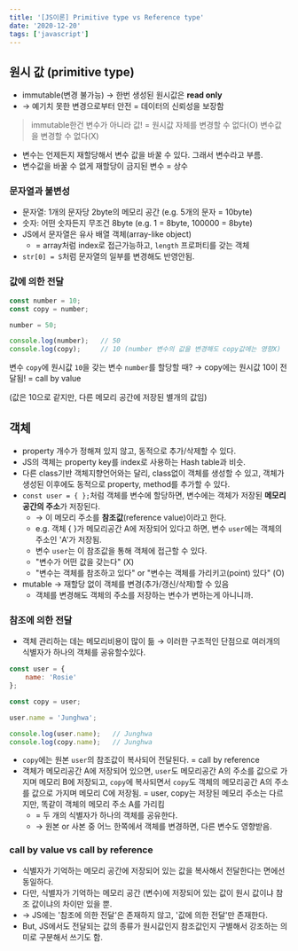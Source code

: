 ```yaml
---
title: '[JS이론] Primitive type vs Reference type'
date: '2020-12-20'
tags: ['javascript']
---
```


## 원시 값 (primitive type)

- immutable(변경 불가능) → 한번 생성된 원시값은 **read only**
- → 예기치 못한 변경으로부터 안전 = 데이터의 신뢰성을 보장함

> immutable한건 변수가 아니라 값! = 원시값 자체를 변경할 수 없다(O) 변수값을 변경할 수 없다(X)

- 변수는 언제든지 재할당해서 변수 값을 바꿀 수 있다. 그래서 변수라고 부름.
- 변수값을 바꿀 수 없게 재할당이 금지된 변수 = 상수

### 문자열과 불변성

- 문자열: 1개의 문자당 2byte의 메모리 공간 (e.g. 5개의 문자 = 10byte)
- 숫자: 어떤 숫자든지 무조건 8byte (e.g. 1 = 8byte, 100000 = 8byte)
- JS에서 문자열은 유사 배열 객체(array-like object)
  - = array처럼 index로 접근가능하고, `length` 프로퍼티를 갖는 객체
- `str[0] = S`처럼 문자열의 일부를 변경해도 반영안됨.

### 값에 의한 전달

```js
const number = 10;
const copy = number;

number = 50;

console.log(number);   // 50
console.log(copy);     // 10 (number 변수의 값을 변경해도 copy값에는 영향X)
```

변수 `copy`에 원시값 `10`을 갖는 변수 `number`를 할당할 때? → copy에는 원시값 10이 전달됨! = <span>call by value</span>

(값은 10으로 같지만, 다른 메모리 공간에 저장된 별개의 값임)

## 객체

- property 개수가 정해져 있지 않고, 동적으로 추가/삭제할 수 있다.
- JS의 객체는 property key를 index로 사용하는 Hash table과 비슷.
- 다른 class기반 객체지향언어와는 달리, class없이 객체를 생성할 수 있고, 객체가 생성된 이후에도 동적으로 property, method를 추가할 수 있다.
- `const user = { };`처럼 객체를 변수에 할당하면, 변수에는 객체가 저장된 **메모리공간의 주소**가 저장된다.
  - → 이 메모리 주소를 **참조값**(reference value)이라고 한다.
  - e.g. 객체 { }가 메모리공간 A에 저장되어 있다고 하면, 변수 `user`에는 객체의 주소인 'A'가 저장됨.
  - 변수 `user`는 이 참조값을 통해 객체에 접근할 수 있다.
  - "변수가 어떤 값을 갖는다" (X)
  - "변수는 객체를 참조하고 있다" or "변수는 객체를 가리키고(point) 있다" (O)
- mutable → 재할당 없이 객체를 변경(추가/갱신/삭제)할 수 있음
    - 객체를 변경해도 객체의 주소를 저장하는 변수가 변하는게 아니니까.

### 참조에 의한 전달

- 객체 관리하는 데는 메모리비용이 많이 듦 → 이러한 구조적인 단점으로 여러개의 식별자가 하나의 객체를 공유할수있다.

```js
const user = {
	name: 'Rosie'
};

const copy = user;

user.name = 'Junghwa';

console.log(user.name);   // Junghwa
console.log(copy.name);   // Junghwa
```

- `copy`에는 원본 `user`의 참조값이 복사되어 전달된다. = <span>call by reference</span>
- 객체가 메모리공간 A에 저장되어 있으면, `user`도 메모리공간 A의 주소를 값으로 가지며 메모리 B에 저장되고, `copy`에 복사되면서 `copy`도 객체의 메모리공간 A의 주소를 값으로 가지며 메모리 C에 저장됨. = user, copy는 저장된 메모리 주소는 다르지만, 똑같이 객체의 메모리 주소 A를 가리킴
  - = 두 개의 식별자가 하나의 객체를 공유한다.
  - → 원본 or 사본 중 어느 한쪽에서 객체를 변경하면, 다른 변수도 영향받음.

### call by value vs call by reference

- 식별자가 기억하는 메모리 공간에 저장되어 있는 값을 복사해서 전달한다는 면에선 동일하다.
- 다만, 식별자가 기억하는 메모리 공간 (변수)에 저장되어 있는 값이 원시 값이냐 참조 값이냐의 차이만 있을 뿐.
- → JS에는 '참조에 의한 전달'은 존재하지 않고, '값에 의한 전달'만 존재한다.
- But, JS에서도 전달되는 값의 종류가 원시값인지 참조값인지 구별해서 강조하는 의미로 구분해서 쓰기도 함.

